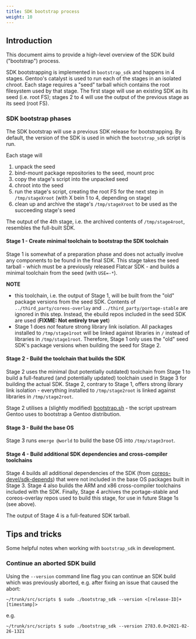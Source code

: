 ```yaml
---
title: SDK bootstrap process
weight: 10
---
```


## Introduction

This document aims to provide a high-level overview of the SDK build ("bootstrap") process.

SDK bootstrapping is implemented in `bootstrap_sdk` and happens in 4 stages.  Gentoo's catalyst is used to run each of the stages in an isolated chroot. Each stage requires a "seed" tarball which contains the root filesystem used by that stage. The first stage will use an existing SDK as its seed (i.e. root FS); stages 2 to 4 will use the output of the previous stage as its seed (root FS).

### SDK bootstrap phases

The SDK bootstrap will use a previous SDK release for bootstrapping. By default, the version of the SDK is used in which the `bootstrap_sdk` script is run.

Each stage will
1. unpack the seed
2. bind-mount package repositories to the seed, mount proc
3. copy the stage's script into the unpacked seed
4. chroot into the seed
5. run the stage's script, creating the root FS for the next step in `/tmp/stageXroot` (with X bein 1 to 4, depending on stage)
6. clean up and archive the stage's `/tmp/stageXroot` to be used as the succeeding stage's seed

The output of the 4th stage, i.e. the archived contents of `/tmp/stage4root`, resembles the full-built SDK.

#### Stage 1 - Create minimal toolchain to bootstrap the SDK toolchain

Stage 1 is somewhat of a preparation phase and does not actually involve any components to be found in the final SDK. This stage takes the seed tarball - which must be a previously released Flatcar SDK - and builds a minimal toolchain from the seed (with `USE=-*`).

**NOTE** 
* this toolchain, i.e. the output of Stage 1, will be built from the "old" package versions from the seed SDK. Contents of `../third_party/coreos-overlay` and `../third_party/portage-stable` are ignored in this step. Instead, the ebuild repos included in the seed SDK are used (**FIXME: Not entirely true yet**)
* Stage 1 does _not_ feature strong library link isolation. All packages installed to `/tmp/stage1root` will be linked against libraries in `/` instead of libraries in `/tmp/stage1root`. Therefore, Stage 1 only uses the "old" seed SDK's package versions when building the seed for Stage 2.

#### Stage 2 - Build the toolchain that builds the SDK

Stage 2 uses the minimal (but potentially outdated) toolchain from Stage 1 to build a full-featured (and potentially updated) toolchain used in Stage 3 for building the actual SDK. Stage 2, contrary to Stage 1, offers strong library link isolation - everything installed to `/tmp/stage2root` is linked against libraries in `/tmp/stage2root`.

Stage 2 utilises a (slightly modified) [bootstrap.sh](https://github.com/flatcar/scripts/blob/main/sdk_container/src/third_party/portage-stable/scripts/bootstrap.sh) - the script upstream Gentoo uses to bootstrap a Gentoo distribution.


#### Stage 3 - Build the base OS

Stage 3 runs `emerge @world` to build the base OS into `/tmp/stage3root`.

#### Stage 4 - Build additional SDK dependencies and cross-compiler toolchains

Stage 4 builds all additional dependencies of the SDK (from [coreos-devel/sdk-depends](https://github.com/flatcar/scripts/tree/main/sdk_container/src/third_party/coreos-overlay/coreos-devel/sdk-depends)) that were not included in the base OS packages built in Stage 3. Stage 4 also builds the ARM and x86 cross-compiler toolchains included with the SDK. Finally, Stage 4 archives the portage-stable and coreos-overlay repos used to build this stage, for use in future Stage 1s (see above).

The output of Stage 4 is a full-featured SDK tarball.


## Tips and tricks

Some helpful notes when working with `bootstrap_sdk` in development.

### Continue an aborted SDK build

Using the `--version` command line flag you can continue an SDK build which was
previously aborted, e.g. after fixing an issue that caused the abort:

```
~/trunk/src/scripts $ sudo ./bootstrap_sdk --version <[release-ID]+[timestamp]>
```
e.g.
```
~/trunk/src/scripts $ sudo ./bootstrap_sdk --version 2783.0.0+2021-02-26-1321
```
